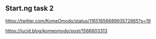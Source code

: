 ## Start.ng task 2

https://twitter.com/KomeOmodo/status/1165165668993572865?s=19

https://lucid.blog/komeomodo/post/1566603313

